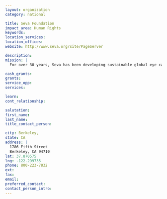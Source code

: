 ```yaml
---
layout: organization
category: national

title: Seva Foundation
impact_area: Human Rights
keywords: 
location_services: 
location_offices: 
website: http://www.seva.org/site/PageServer

description: 
mission: |
  For over 30 years, Seva has been developing sustainable global eye care programs.  Nearly three million blind people see again thanks to affordable eye care services implemented throughout Asia, Africa and Latin America.  In the past year alone, Seva-supported programs served more than 500,000 people worldwide, 25,000 children received care to prevent blindness and over 30,000 people received cataract surgery to restore their eyesight.

cash_grants: 
grants: 
service_opp: 
services: 

learn: 
cont_relationship: 

salutation: 
first_name: 
last_name: 
title_contact_person: 

city: Berkeley,
state: CA
address: |
  1786 Fifth Street  
  Berkeley, CA 94710
lat: 37.870575
lng: -122.299735
phone: 800-223-7832
ext: 
fax: 
email: 
preferred_contact: 
contact_person_intro: 
---
```

